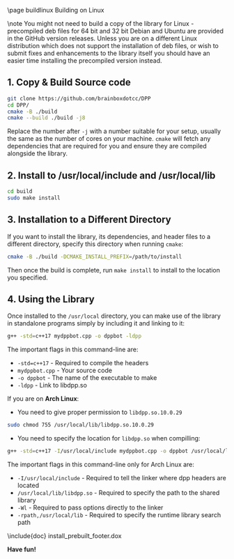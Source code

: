 \page buildlinux Building on Linux

\note You might not need to build a copy of the library for Linux - precompiled deb files for 64 bit and 32 bit Debian and Ubuntu are provided in the GitHub version releases. Unless you are on a different Linux distribution which does not support the installation of deb files, or wish to submit fixes and enhancements to the library itself you should have an easier time installing the precompiled version instead.

## 1. Copy & Build Source code
```bash
git clone https://github.com/brainboxdotcc/DPP
cd DPP/
cmake -B ./build
cmake --build ./build -j8
```
    
Replace the number after `-j` with a number suitable for your setup, usually the same as the number of cores on your machine. `cmake` will fetch any dependencies that are required for you and ensure they are compiled alongside the library.

## 2. Install to /usr/local/include and /usr/local/lib

```bash
cd build
sudo make install
```

## 3. Installation to a Different Directory

If you want to install the library, its dependencies, and header files to a different directory, specify this directory when running `cmake`:

```bash
cmake -B ./build -DCMAKE_INSTALL_PREFIX=/path/to/install
```

Then once the build is complete, run `make install` to install to the location you specified.

## 4. Using the Library

Once installed to the `/usr/local` directory, you can make use of the library in standalone programs simply by including it and linking to it:

```bash
g++ -std=c++17 mydppbot.cpp -o dppbot -ldpp
```

The important flags in this command-line are:

* `-std=c++17` - Required to compile the headers
* `mydppbot.cpp` - Your source code
* `-o dppbot` - The name of the executable to make
* `-ldpp` - Link to libdpp.so

If you are on **Arch Linux**:

- You need to give proper permission to `libdpp.so.10.0.29`
```bash
sudo chmod 755 /usr/local/lib/libdpp.so.10.0.29
```

- You need to specify the location for `libdpp.so` when compilling:
```bash
g++ -std=c++17 -I/usr/local/include mydppbot.cpp -o dppbot /usr/local/lib/libdpp.so -Wl,-rpath,/usr/local/lib
```

The important flags in this command-line only for Arch Linux are:

* `-I/usr/local/include` - Required to tell the linker where dpp headers are located
* `/usr/local/lib/libdpp.so` - Required to specify the path to the shared library
* `-Wl` - Required to pass options directly to the linker
* `-rpath,/usr/local/lib` - Required to specify the runtime library search path

\include{doc} install_prebuilt_footer.dox

**Have fun!**
